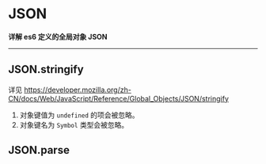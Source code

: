# JSON

**详解 es6 定义的全局对象 JSON**

-----


## JSON.stringify
详见 <https://developer.mozilla.org/zh-CN/docs/Web/JavaScript/Reference/Global_Objects/JSON/stringify>

1. 对象键值为 `undefined` 的项会被忽略。
2. 对象键名为 `Symbol` 类型会被忽略。

## JSON.parse